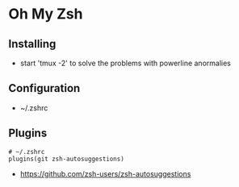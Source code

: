 # Oh My Zsh

## Installing

- start 'tmux -2' to solve the problems with powerline anormalies

## Configuration

- ~/.zshrc

## Plugins


```shell
# ~/.zshrc
plugins(git zsh-autosuggestions)
```

- https://github.com/zsh-users/zsh-autosuggestions
